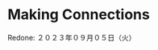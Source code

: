 # Making Connections

<!-- Objective of **Project #016: Making Connections**: is to use `onclick` events and `querySelector` to add like functionality on the website below: -->


<!-- ## Web page Responsiveness

In this project, I've experimented with modern CSS to achieve web page responsivess for different screen sizes:

<div align="center">
<img src="./assets/imgs/likes-webpage-responsiveness-demo.gif" height="300px">
</div>

---

## Like Funcionality

The `likePost()` function allows users to interact with the web page by liking individual posts, and it updates the displayed like counts dynamically when the user clicks the "Like" button for a post. The code demonstrates a basic example of handling user interactions in a web page using JavaScript.

<div align="center">
<img src="./assets/imgs/likes-demo.gif" height="300px">
</div>

--- -->

Redone: ２０２３年０９月０５日（火）